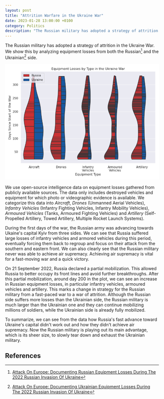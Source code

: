 ```yaml
---
layout: post
title: "Attrition Warfare in the Ukraine War"
date: 2023-01-28 13:00:00 +0100
category: Politics
description: "The Russian military has adopted a strategy of attrition in the Ukraine War. We show this by analyzing equipment losses from the Russian and Ukrainian sides."
---
```


The Russian military has adopted a strategy of attrition in the Ukraine War. We show this by analyzing equipment losses from both the Russian[^1] and the Ukrainian[^2] side.

![Plot](/public/media/posts/equipment-losses-ukraine-war/plot.png)

We use open-source intelligence data on equipment losses gathered from publicly available sources. The data only includes destroyed vehicles and equipment for which photo or videographic evidence is available. We categorize this data into *Aircraft*, *Drones* (Unmanned Aerial Vehicles), *Infantry Vehicles* (Infantry Fighting Vehicles, Infantry Mobility Vehicles), *Armoured Vehicles* (Tanks, Armoured Fighting Vehicles) and *Artillery* (Self-Propelled Artillery, Towed Artillery, Multiple Rocket Launch Systems).

During the first days of the war, the Russian army was advancing towards Ukaine's capital Kyiv from three sides. We can see that Russia suffered large losses of infantry vehicles and armored vehicles during this period, eventually forcing them back to regroup and focus on their attack from the southern and eastern front. We can also clearly see that the Russian military never was able to achieve air supremacy. Achieving air supremacy is vital for a fast-moving war and a quick victory.

On 21 September 2022, Russia declared a partial mobilization. This allowed Russia to better occupy its front lines and avoid further breakthroughs. After this partial mobilization, around day 200 in the plot, we can see an increase in Russian equipment losses, in particular infantry vehicles, armoured vehicles and artillery. This marks a change in strategy for the Russian military from a fast-paced war to a war of attrition. Although the Russian side suffers more losses than the Ukrainian side, the Russian military is much larger than the Ukrainian one and they can continue mobilizing millions of soldiers, while the Ukrainian side is already fully mobilized.

To summarize, we can see from the data how Russia's fast advance toward Ukraine's capital didn't work out and how they didn't achieve air supremacy. Now the Russian military is playing out its main advantage, which is its sheer size, to slowly tear down and exhaust the Ukrainian military.

## References

[^1]: [Attack On Europe: Documenting Russian Equipment Losses During The 2022 Russian Invasion Of Ukraine](https://www.oryxspioenkop.com/2022/02/attack-on-europe-documenting-equipment.html)

[^2]: [Attack On Europe: Documenting Ukrainian Equipment Losses During The 2022 Russian Invasion Of Ukraine](https://www.oryxspioenkop.com/2022/02/attack-on-europe-documenting-ukrainian.html)
